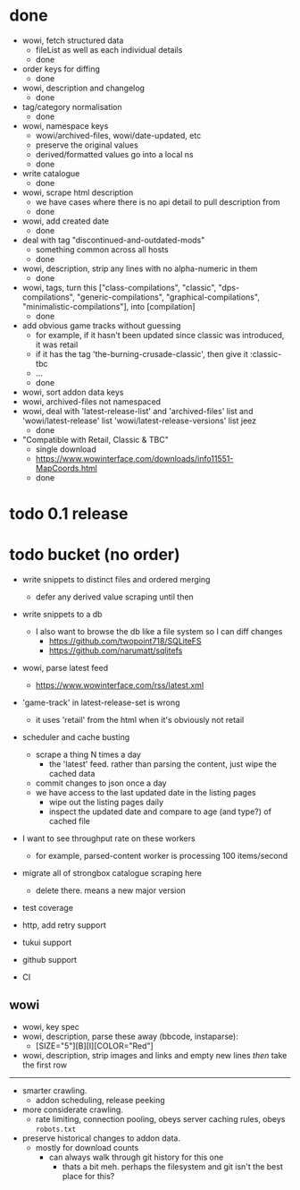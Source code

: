# done

* wowi, fetch structured data
    - fileList as well as each individual details
    - done
* order keys for diffing
    - done
* wowi, description and changelog
    - done
* tag/category normalisation
    - done
* wowi, namespace keys
    - wowi/archived-files, wowi/date-updated, etc
    - preserve the original values
    - derived/formatted values go into a local ns 
    - done
* write catalogue
    - done
* wowi, scrape html description
    - we have cases where there is no api detail to pull description from
    - done
* wowi, add created date
    - done
* deal with tag "discontinued-and-outdated-mods"
    - something common across all hosts
    - done
* wowi, description, strip any lines with no alpha-numeric in them
    - done
* wowi, tags, turn this 
        ["class-compilations", "classic", "dps-compilations",
        "generic-compilations", "graphical-compilations",
        "minimalistic-compilations"],
   into 
        [compilation]
    - done
* add obvious game tracks without guessing
    - for example, if it hasn't been updated since classic was introduced, it was retail
    - if it has the tag 'the-burning-crusade-classic', then give it :classic-tbc
    - ...
    - done
* wowi, sort addon data keys
* wowi, archived-files not namespaced
* wowi, deal with 
    'latest-release-list' and 
    'archived-files' list and 
    'wowi/latest-release' list
    'wowi/latest-release-versions' list
    jeez
    - done
* "Compatible with Retail, Classic & TBC"
    - single download
    - https://www.wowinterface.com/downloads/info11551-MapCoords.html
    - done

# todo 0.1 release

# todo bucket (no order)

* write snippets to distinct files and ordered merging
    - defer any derived value scraping until then
* write snippets to a db
    - I also want to browse the db like a file system so I can diff changes
        - https://github.com/twopoint718/SQLiteFS
        - https://github.com/narumatt/sqlitefs
* wowi, parse latest feed
    - https://www.wowinterface.com/rss/latest.xml
* 'game-track' in latest-release-set is wrong
    - it uses 'retail' from the html when it's obviously not retail
* scheduler and cache busting
    - scrape a thing N times a day
        - the 'latest' feed. rather than parsing the content, just wipe the cached data
    - commit changes to json once a day
    - we have access to the last updated date in the listing pages
        - wipe out the listing pages daily
        - inspect the updated date and compare to age (and type?) of cached file
* I want to see throughput rate on these workers
    - for example, parsed-content worker is processing 100 items/second

* migrate all of strongbox catalogue scraping here
    - delete there. means a new major version
* test coverage
* http, add retry support
* tukui support
* github support
* CI

## wowi

* wowi, key spec
* wowi, description, parse these away (bbcode, instaparse):
    - [SIZE=\"5\"][B][I][COLOR=\"Red\"]
* wowi, description, strip images and links and empty new lines *then* take the first row

---

* smarter crawling.
    - addon scheduling, release peeking
* more considerate crawling.
    - rate limiting, connection pooling, obeys server caching rules, obeys `robots.txt`
* preserve historical changes to addon data.
    - mostly for download counts
        - can always walk through git history for this one
            - thats a bit meh. perhaps the filesystem and git isn't the best place for this?
